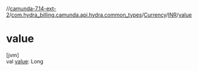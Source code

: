 //[camunda-7.14-ext-2](../../../../index.md)/[com.hydra_billing.camunda.api.hydra.common_types](../../index.md)/[Currency](../index.md)/[INR](index.md)/[value](value.md)

# value

[jvm]\
val [value](value.md): Long
